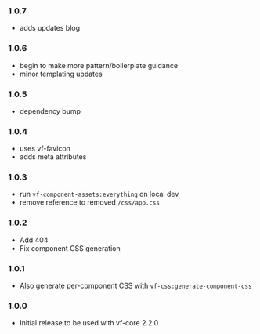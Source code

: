 ### 1.0.7

- adds updates blog

### 1.0.6

- begin to make more pattern/boilerplate guidance
- minor templating updates

### 1.0.5

- dependency bump

### 1.0.4

- uses vf-favicon
- adds meta attributes

### 1.0.3

- run `vf-component-assets:everything` on local dev
- remove reference to removed `/css/app.css`

### 1.0.2

- Add 404
- Fix component CSS generation

### 1.0.1

- Also generate per-component CSS with `vf-css:generate-component-css`

### 1.0.0

- Initial release to be used with vf-core 2.2.0
